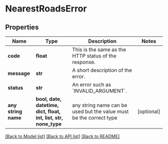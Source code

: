 # NearestRoadsError


## Properties
Name | Type | Description | Notes
------------ | ------------- | ------------- | -------------
**code** | **float** | This is the same as the HTTP status of the response. | 
**message** | **str** | A short description of the error. | 
**status** | **str** | An error such as &#x60;INVALID_ARGUMENT&#x60;. | 
**any string name** | **bool, date, datetime, dict, float, int, list, str, none_type** | any string name can be used but the value must be the correct type | [optional]

[[Back to Model list]](../README.md#documentation-for-models) [[Back to API list]](../README.md#documentation-for-api-endpoints) [[Back to README]](../README.md)



